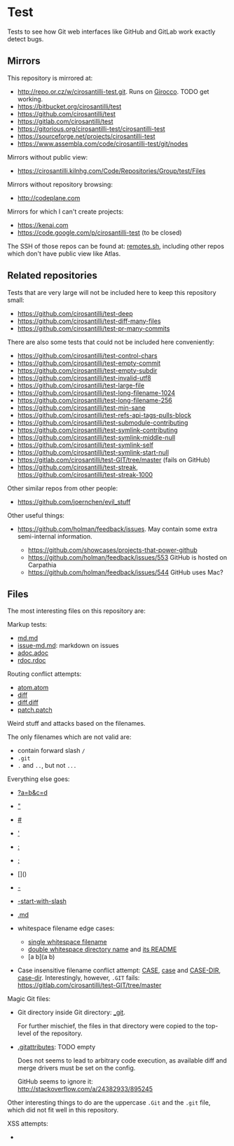# Test

Tests to see how Git web interfaces like GitHub and GitLab work exactly detect bugs.

## Mirrors

This repository is mirrored at:

- <http://repo.or.cz/w/cirosantilli-test.git>. Runs on [Girocco](http://repo.or.cz/w/girocco.git). TODO get working.
- <https://bitbucket.org/cirosantilli/test>
- <https://github.com/cirosantilli/test>
- <https://gitlab.com/cirosantilli/test>
- <https://gitorious.org/cirosantilli-test/cirosantilli-test>
- <https://sourceforge.net/projects/cirosantilli-test>
- <https://www.assembla.com/code/cirosantilli-test/git/nodes>

Mirrors without public view:

- <https://cirosantilli.kilnhg.com/Code/Repositories/Group/test/Files>

Mirrors without repository browsing:

- <http://codeplane.com>

Mirrors for which I can't create projects:

- <https://kenai.com>
- <https://code.google.com/p/cirosantilli-test> (to be closed)

The SSH of those repos can be found at: [remotes.sh](remotes.sh),
including other repos which don't have public view like Atlas.

## Related repositories

Tests that are very large will not be included here to keep this repository small:

- <https://github.com/cirosantilli/test-deep>
- <https://github.com/cirosantilli/test-diff-many-files>
- <https://github.com/cirosantilli/test-pr-many-commits>

There are also some tests that could not be included here conveniently:

- <https://github.com/cirosantilli/test-control-chars>
- <https://github.com/cirosantilli/test-empty-commit>
- <https://github.com/cirosantilli/test-empty-subdir>
- <https://github.com/cirosantilli/test-invalid-utf8>
- <https://github.com/cirosantilli/test-large-file>
- <https://github.com/cirosantilli/test-long-filename-1024>
- <https://github.com/cirosantilli/test-long-filename-256>
- <https://github.com/cirosantilli/test-min-sane>
- <https://github.com/cirosantilli/test-refs-api-tags-pulls-block>
- <https://github.com/cirosantilli/test-submodule-contributing>
- <https://github.com/cirosantilli/test-symlink-contributing>
- <https://github.com/cirosantilli/test-symlink-middle-null>
- <https://github.com/cirosantilli/test-symlink-self>
- <https://github.com/cirosantilli/test-symlink-start-null>
- <https://gitlab.com/cirosantilli/test-GIT/tree/master> (fails on GitHub)
- <https://github.com/cirosantilli/test-streak>, <https://github.com/cirosantilli/test-streak-1000>

Other similar repos from other people:

- <https://github.com/joernchen/evil_stuff>

Other useful things:

-   <https://github.com/holman/feedback/issues>. May contain some extra semi-internal information.

    - <https://github.com/showcases/projects-that-power-github>
    - <https://github.com/holman/feedback/issues/553> GitHub is hosted on Carpathia
    - <https://github.com/holman/feedback/issues/544> GitHub uses Mac?

## Files

The most interesting files on this repository are:

Markup tests:

- [md.md](markdown.md)
- [issue-md.md](issue-markdown.md): markdown on issues
- [adoc.adoc](adoc.adoc)
- [rdoc.rdoc](rdoc.rdoc)

Routing conflict attempts:

- [atom.atom](atom.atom)
- [diff](diff)
- [diff.diff](diff.diff)
- [patch.patch](patch.patch)

Weird stuff and attacks based on the filenames.

The only filenames which are not valid are:

- contain forward slash `/`
- `.git`
- `.` and `..`, but not `...`

Everything else goes:

-   [?a=b&c=d](?a=b&c=d)

-   ["](")

-   [#](#)

-   ['](')

-   [:](:)

-   [;](;)

-   [\](\)

-   [-](-)

-   [-start-with-slash](-start-with-slash)

-   [\.md](\.md)

-   whitespace filename edge cases:

    - [single whitespace filename](%20)
    - [double whitespace directory name](%20%20/) and [its README](%20%20/README.md)
    - [a b](a b)

-   Case insensitive filename conflict attempt: [CASE](CASE), [case](case) and [CASE-DIR](CASE-DIR), [case-dir](case-dir). Interestingly, however, `.GIT` fails: <https://gitlab.com/cirosantilli/test-GIT/tree/master>

Magic Git files:

-   Git directory inside Git directory: [_git](_git).

    For further mischief, the files in that directory were copied to the top-level of the repository.

-   [.gitattributes](.gitattributes): TODO empty

    Does not seems to lead to arbitrary code execution, as available diff and merge drivers must be set on the config.

    GitHub seems to ignore it: <http://stackoverflow.com/a/24382933/895245>

Other interesting things to do are the uppercase `.Git` and the `.git` file, which did not fit well in this repository.

XSS attempts:

- [<script>](<script>)
- `<script src="data:text;utf8,alert('xss')">`
- [svg.svg](svg.svg), with an XSS attempt
- [sym-xss](sym-xss). It's path is an XSS attempt.

## Refs

Interesting branches and tags:

-   [`hasslash/a`](../hasslash/a): branch inside sub-directory

-   [`-r`](../-r): branch with forbidden name, and in particular one that may be used for shell injection. 

    Create manually with `cp master -- -r` and push with `git push --all`.

-   `<script>alert('xss')</script>` and `<b>a</b>`: XSS attempts

-   `tag-empty-blob`: a tag that points to a blob

-   [`a;{echo,INJECTION};{echo,RULZ};`](a;{echo,INJECTION};{echo,RULZ};): GitHub proposes a shell injection to users on a pull request under "You can also merge branches on the command line". <https://github.com/cirosantilli/test/pull/17>

-   [1970](1970): earliest possible commit with `git commit --date '@0 +0000'`

-   [future](future): commit in the far far future, on some date that does not show as 1970 on `git log`? See also: <http://stackoverflow.com/questions/19742345/what-is-the-format-for-date-parameter-of-git-commit/29289807>

-   [future-max](future-max): commit at the latest possible pushable date of `2^63 - 1`. Larger dates up to `2^64 - 2` can be committed, but not pushed.
